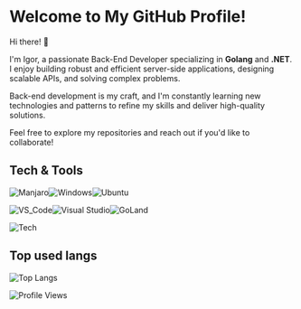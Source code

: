 # Welcome to My GitHub Profile!

Hi there! 👋

I'm Igor, a passionate Back-End Developer specializing in **Golang** and **.NET**.  
I enjoy building robust and efficient server-side applications, designing scalable APIs, and solving complex problems.  

Back-end development is my craft, and I'm constantly learning new technologies and patterns to refine my skills and deliver high-quality solutions.  

Feel free to explore my repositories and reach out if you'd like to collaborate!

## Tech & Tools ##

![Manjaro](https://img.shields.io/badge/Manjaro-35BF5C?style=for-the-badge&logo=Manjaro&logoColor=white)![Windows](https://img.shields.io/badge/OS-Windows-0078D6?style=for-the-badge&logo=windows&logoColor=white)![Ubuntu](https://img.shields.io/badge/Ubuntu-E95420?style=for-the-badge&logo=ubuntu&logoColor=white)

![VS_Code](https://img.shields.io/badge/Editor-VS_Code-007ACC?style=for-the-badge&logo=visual-studio-code)![Visual Studio](https://img.shields.io/badge/Visual%20Studio-5C2D91.svg?style=for-the-badge&logo=visual-studio&logoColor=white)![GoLand](https://img.shields.io/badge/GoLand-0f0f0f?&style=for-the-badge&logo=goland&logoColor=white)

![Tech](https://skillicons.dev/icons?theme=dark&i=cs,dotnet,mysql,go,postgres,bots)

## Top used langs ##

![Top Langs](https://github-readme-stats.vercel.app/api/top-langs/?username=dxo1a&layout=compact&hide=shaderlab,hlsl,mathematica,html,css,typescript,dockerfile)


![Profile Views](https://komarev.com/ghpvc/?username=dxo1a&color=green) 
